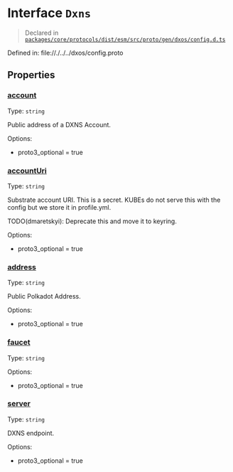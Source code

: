 # Interface `Dxns`
> Declared in [`packages/core/protocols/dist/esm/src/proto/gen/dxos/config.d.ts`]()

Defined in:
   file://./../../dxos/config.proto
## Properties
### [account]()
Type: <code>string</code>

Public address of a DXNS Account.

Options:
  - proto3_optional = true
### [accountUri]()
Type: <code>string</code>

Substrate account URI. This is a secret.
KUBEs do not serve this with the config but we store it in profile.yml.

TODO(dmaretskyi): Deprecate this and move it to keyring.

Options:
  - proto3_optional = true
### [address]()
Type: <code>string</code>

Public Polkadot Address.

Options:
  - proto3_optional = true
### [faucet]()
Type: <code>string</code>

Options:
  - proto3_optional = true
### [server]()
Type: <code>string</code>

DXNS endpoint.

Options:
  - proto3_optional = true